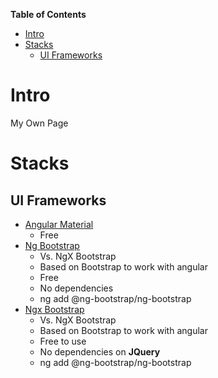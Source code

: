 **Table of Contents**
- [Intro](#intro)
- [Stacks](#stacks)
  - [UI Frameworks](#ui-frameworks)
# Intro
My Own Page
# Stacks
## UI Frameworks
  - [Angular Material](https://material.angular.io/components/categories)
    - Free
  - [Ng Bootstrap](https://ng-bootstrap.github.io/#/home)
    - Vs. NgX Bootstrap
    - Based on Bootstrap to work with angular
    - Free
    - No dependencies
    - ng add @ng-bootstrap/ng-bootstrap
 - [Ngx Bootstrap](https://valor-software.com/ngx-bootstrap/#/documentation#getting-started)
    - Vs. NgX Bootstrap
    - Based on Bootstrap to work with angular
    - Free to use
    - No dependencies on **JQuery**
    - ng add @ng-bootstrap/ng-bootstrap
